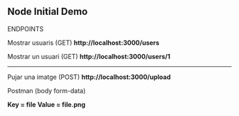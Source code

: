 

## Node Initial Demo

ENDPOINTS

Mostrar usuaris (GET)
<b>http://localhost:3000/users</b>

Mostrar un usuari (GET)
<b>http://localhost:3000/users/1</b>

-----------------------------------

Pujar una imatge (POST)
<b>http://localhost:3000/upload</b>

Postman (body form-data)

<b>Key = file</b>
<b>Value = file.png</b>

